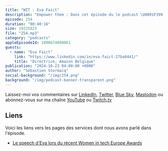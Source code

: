 ```yaml
---
title: "WIT : Eva Faict"
description: "Empower them : Dans cet épisode du le podcast \U0001F399️ AWS ☁️☁️ en \U0001F1EB\U0001F1F7\U0001F1EB Women in Tech, Seb recoit Eva Faict, directrice d'Amazon Belgique. Ils discutent du parcours d'Eva dans le lancement d'Amazon en Belgique, des défis qu'elle a rencontrés en tant que femme leader, et de l'importance du mentorat et des réseaux de soutien pour les femmes dans la technologie. Eva souligne la nécessité d'espaces sécurisés où les femmes peuvent s'exprimer de manière authentique et le rôle de la diversité dans la stimulation de l'innovation. La conversation se conclut par un appel à l'action pour que les femmes reconnaissent leur pouvoir et se soutiennent mutuellement dans leurs parcours professionnels."
episode: 254
duration: "00:40:16"
size: 19325823
file: "254.mp3"
category: "podcasts"
appleEpisodeId: 1000674098061
guests:
  - name: "Eva Faict"
    link: "https://www.linkedin.com/in/eva-faict-27ba6441/"
    title: "Directrice, Amazon Belgique"
publication: "2024-10-23 04:00:00 +0000"
author: "Sébastien Stormacq"
social-background: "/img/254.png"
background: "/img/podcast-banner-transparent.png"
---
```


Laissez-moi vos commentaires sur [LinkedIn](https://www.linkedin.com/in/sebastienstormacq/), [Twitter](https://twitter.com/sebsto), [Blue Sky](https://bsky.app/profile/sebsto.bsky.social), [Mastodon](https://awscommunity.social/@sebsto) ou abonnez-vous sur ma chaîne [YouTube](https://www.youtube.com/sebsto) ou [Twitch.tv](https://www.twitch.tv/sebAWS)

## Liens

Voici les liens vers les pages des services dont nous avons parlé dans l'épisode.

- [Le speech d'Eva lors du récent Women in tech Europe Awards](https://www.linkedin.com/feed/update/urn:li:activity:7247870696406618113/)
